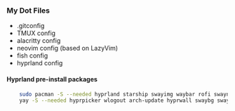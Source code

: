 ### My Dot Files

- .gitconfig
- TMUX config
- alacritty config
- neovim config (based on LazyVim)
- fish config
- hyprland config

#### Hyprland pre-install packages

```bash
    sudo pacman -S --needed hyprland starship swayimg waybar rofi swaync obs-studio dunst jq wl-clipboard libnotify nitrogen
    yay -S --needed hyprpicker wlogout arch-update hyprwall swaybg swaylock grim slurp hyprlock hyprpicker scrot xclip hyprshot brightnessctl hyprpolkitagent
```
